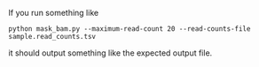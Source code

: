 If you run something like

    python mask_bam.py --maximum-read-count 20 --read-counts-file sample.read_counts.tsv

it should output something like the expected output file.
